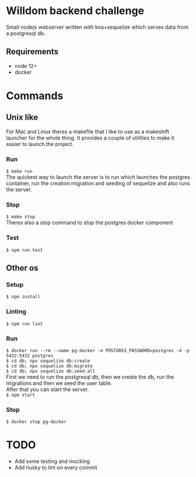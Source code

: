 # Willdom backend challenge

Small nodejs webserver written with koa+sequelize which serves data from a postgresql db.

## Requirements

- node 12+
- docker

# Commands

## Unix like

For Mac and Linux theres a makefile that I like to use as a makeshift launcher for the whole thing. It provides a couple of utilities to make it easier to launch the project.

### Run

`$ make run`  
The quickest way to launch the server is to run which launches the postgres container, run the creation migration and seeding of sequelize and also runs the server.

### Stop

`$ make stop`  
Theres also a stop command to stop the postgres docker component

### Test

`$ npm run test`

## Other os

### Setup

`$ npm install`

### Linting

`$ npm run lint`

### Run

`$ docker run --rm --name pg-docker -e POSTGRES_PASSWORD=postgres -d -p 5432:5432 postgres`  
`$ cd db; npx sequelize db:create`  
`$ cd db; npx sequelize db:migrate`  
`$ cd db; npx sequelize db:seed:all`  
First we need to run the postgresql db, then we create the db, run the migrations and then we seed the user table.  
After that you can start the server.  
`$ npm start`

### Stop

`$ docker stop pg-docker`

# TODO

- Add some testing and mocking
- Add husky to lint on every commit
